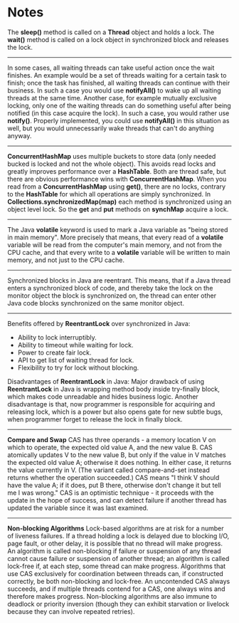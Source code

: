 # Notes
The **sleep()** method is called on a **Thread** object and holds a lock. The **wait()** method is called on a lock object in synchronized block and releases the lock.

***

In some cases, all waiting threads can take useful action once the wait finishes. An example would be a set of threads waiting for a certain task to finish; once the task has finished, all waiting threads can continue with their business. In such a case you would use **notifyAll()** to wake up all waiting threads at the same time. Another case, for example mutually exclusive locking, only one of the waiting threads can do something useful after being notified (in this case acquire the lock). In such a case, you would rather use **notify()**. Properly implemented, you could use **notifyAll()** in this situation as well, but you would unnecessarily wake threads that can't do anything anyway.

***

**ConcurrentHashMap** uses multiple buckets to store data (only needed bucked is locked and not the whole object). This avoids read locks and greatly improves performance over a **HashTable**. Both are thread safe, but there are obvious performance wins with **ConcurrentHashMap**. When you read from a **ConcurrentHashMap** using **get()**, there are no locks, contrary to the **HashTable** for which all operations are simply synchronized. In **Collections.synchronizedMap(map)** each method is synchronized using an object level lock. So the **get** and **put** methods on **synchMap** acquire a lock.

***

The Java **volatile** keyword is used to mark a Java variable as "being stored in main memory". More precisely that means, that every read of a **volatile** variable will be read from the computer's main memory, and not from the CPU cache, and that every write to a **volatile** variable will be written to main memory, and not just to the CPU cache.

***

Synchronized blocks in Java are reentrant. This means, that if a Java thread enters a synchronized block of code, and thereby take the lock on the monitor object the block is synchronized on, the thread can enter other Java code blocks synchronized on the same monitor object.

***

Benefits offered by **ReentrantLock** over synchronized in Java:
* Ability to lock interruptibly.
* Ability to timeout while waiting for lock.
* Power to create fair lock.
* API to get list of waiting thread for lock.
* Flexibility to try for lock without blocking.

Disadvantages of **ReentrantLock** in Java:
Major drawback of using **ReentrantLock** in Java is wrapping method body inside try-finally block, which makes code unreadable and hides business logic. Another disadvantage is that, now programmer is responsible for acquiring and releasing lock, which is a power but also opens gate for new subtle bugs, when programmer forget to release the lock in finally block.

***

**Compare and Swap** CAS has three operands - a memory location V on which to operate, the expected old value A, and the new value B. CAS atomically updates V to the new value B, but only if the value in V matches the expected old value A; otherwise it does nothing. In either case, it returns the value currently in V. (The variant called compare-and-set instead returns whether the operation succeeded.) CAS means "I think V should have the value A; if it does, put B there, otherwise don't change it but tell me I was wrong." CAS is an optimistic technique - it proceeds with the update in the hope of success, and can detect failure if another thread has updated the variable since it was last examined.

***

**Non-blocking Algorithms** Lock-based algorithms are at risk for a number of liveness failures. If a thread holding a lock is delayed due to blocking I/O, page fault, or other delay, it is possible that no thread will make progress. An algorithm is called non-blocking if failure or suspension of any thread cannot cause failure or suspension of another thread; an algorithm is called lock-free if, at each step, some thread can make progress. Algorithms that use CAS exclusively for coordination between threads can, if constructed correctly, be both non-blocking and lock-free. An uncontended CAS always succeeds, and if multiple threads contend for a CAS, one always wins and therefore makes progress. Non-blocking algorithms are also immune to deadlock or priority inversion (though they can exhibit starvation or livelock because they can involve repeated retries).
